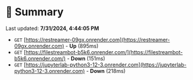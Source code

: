 # 📖 Summary
Last updated: **7/31/2024, 4:44:05 PM**

- `GET` [https://restreamer-09gx.onrender.com](https://restreamer-09gx.onrender.com) - **Up** (895ms)
- `GET` [https://filestreambot-b5k6.onrender.com/](https://filestreambot-b5k6.onrender.com/) - **Down** (151ms)
- `GET` [https://jupyterlab-python3-12-3.onrender.com](https://jupyterlab-python3-12-3.onrender.com) - **Down** (218ms)

